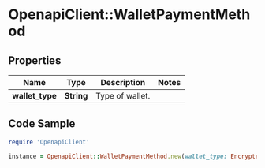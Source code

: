 # OpenapiClient::WalletPaymentMethod

## Properties

Name | Type | Description | Notes
------------ | ------------- | ------------- | -------------
**wallet_type** | **String** | Type of wallet. | 

## Code Sample

```ruby
require 'OpenapiClient'

instance = OpenapiClient::WalletPaymentMethod.new(wallet_type: EncryptedApplePayWalletPaymentMethod)
```


